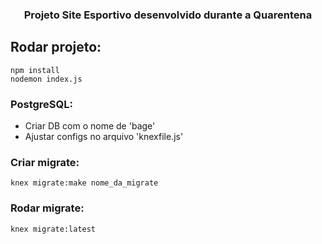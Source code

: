 <h3 align="center">Projeto <strong>Site Esportivo</strong> desenvolvido durante a Quarentena</h3>


## Rodar projeto:

```
npm install
nodemon index.js
```

### PostgreSQL:

<ul>
  <li>Criar DB com o nome de 'bage'</li>
  <li>Ajustar configs no arquivo 'knexfile.js'</li>
</ul>

### Criar migrate:

```
knex migrate:make nome_da_migrate
```

### Rodar migrate:

```
knex migrate:latest
```